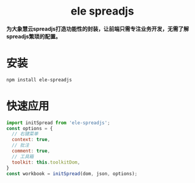 <h1 align="center">ele spreadjs</h1>

**为大象慧云spreadjs打造功能性的封装，让前端只需专注业务开发，无需了解spreadjs繁琐的配置。**

# 安装

```bash
npm install ele-spreadjs
```

# 快速应用

```javascript
import initSpread from 'ele-spreadjs';
const options = {
  // 右键菜单
  context: true,
  // 批注
  comment: true,
  // 工具箱
  toolkit: this.toolkitDom,
}
const workbook = initSpread(dom, json, options);
```

